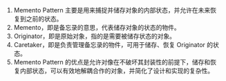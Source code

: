

1. Memento Pattern 主要是用来捕捉并储存对象的内部状态，并允许在未来恢复到之前的状态。
2. Memento，即是备忘录的意思，代表储存对象的状态的物件。
3. Originator，即是原始对象，指的是需要被储存状态的对象。
4. Caretaker，即是负责管理备忘录的物件，可用于储存、恢复 Originator 的状态。
5. Memento Pattern 的优点是允许对像在不破坏其封装性的前提下，储存和恢复内部状态，可以有效地解耦合作的对象，并简化了设计和实现的复杂性。